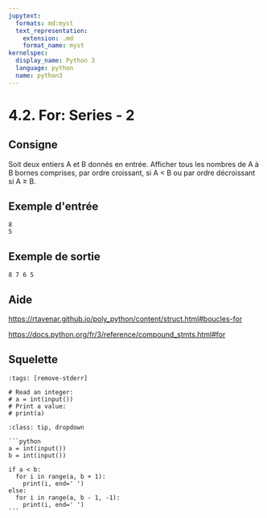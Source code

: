 ```yaml
---
jupytext:
  formats: md:myst
  text_representation:
    extension: .md
    format_name: myst
kernelspec:
  display_name: Python 3
  language: python
  name: python3
---
```


# 4.2. For: Series - 2

## Consigne

Soit deux entiers A et B donnés en entrée. Afficher tous les nombres de A à B bornes comprises, par ordre croissant, si A < B ou par ordre décroissant si A ≥ B.

## Exemple d'entrée

```
8
5
```

## Exemple de sortie

```
8 7 6 5
```

## Aide

https://rtavenar.github.io/poly_python/content/struct.html#boucles-for

https://docs.python.org/fr/3/reference/compound_stmts.html#for

## Squelette

```{code-cell} python
:tags: [remove-stderr]

# Read an integer:
# a = int(input())
# Print a value:
# print(a)
```

````{admonition} Cliquez ici pour voir la solution
:class: tip, dropdown

```python
a = int(input())
b = int(input())

if a < b:
  for i in range(a, b + 1):
    print(i, end=' ')
else:
  for i in range(a, b - 1, -1):
    print(i, end=' ')
```
````
